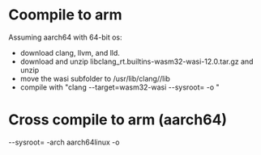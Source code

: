 # Coompile to arm
Assuming aarch64 with 64-bit os:
* download clang, llvm, and lld.
* download and unzip libclang_rt.builtins-wasm32-wasi-12.0.tar.gz and unzip
* move the wasi subfolder to /usr/lib/clang/<version>/lib
* compile with "clang --target=wasm32-wasi --sysroot=<path-to-wasisdk-sysroot> <file> -o <output>"

# Cross compile to arm (aarch64)
<path-to-clang-optionally-use-wasi-sdk> --sysroot=<path-to-wasisdk-sysroot> <c-file> -arch aarch64linux -o <output>